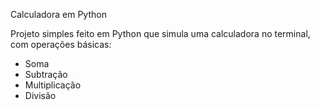 Calculadora em Python

Projeto simples feito em Python que simula uma calculadora no terminal, com operações básicas:

- Soma
- Subtração
- Multiplicação 
- Divisão

